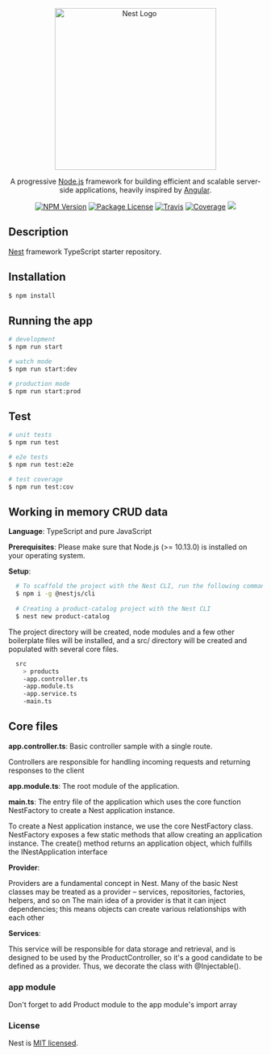 <p align="center">
  <a href="http://nestjs.com/" target="blank"><img src="https://nestjs.com/img/logo_text.svg" width="320" alt="Nest Logo" /></a>
</p>

[travis-image]: https://api.travis-ci.org/nestjs/nest.svg?branch=master
[travis-url]: https://travis-ci.org/nestjs/nest
[linux-image]: https://img.shields.io/travis/nestjs/nest/master.svg?label=linux
[linux-url]: https://travis-ci.org/nestjs/nest
  
<p align="center">A progressive <a href="http://nodejs.org" target="blank">Node.js</a> framework for building efficient and scalable server-side applications, heavily inspired by <a href="https://angular.io" target="blank">Angular</a>.</p>
<p align="center">
<a href="https://www.npmjs.com/~nestjscore"><img src="https://img.shields.io/npm/v/@nestjs/core.svg" alt="NPM Version" /></a>
<a href="https://www.npmjs.com/~nestjscore"><img src="https://img.shields.io/npm/l/@nestjs/core.svg" alt="Package License" /></a>
<a href="https://travis-ci.org/nestjs/nest"><img src="https://api.travis-ci.org/nestjs/nest.svg?branch=master" alt="Travis" /></a>
<a href="https://coveralls.io/github/nestjs/nest?branch=master"><img src="https://coveralls.io/repos/github/nestjs/nest/badge.svg?branch=master#5" alt="Coverage" /></a>
<a href="https://twitter.com/ishailesmishra"><img src="https://img.shields.io/twitter/follow/ishailesmishra.svg?style=social&label=Follow"></a>
</p>
  <!--[![Backers on Open Collective](https://opencollective.com/nest/backers/badge.svg)](https://opencollective.com/nest#backer)
  [![Sponsors on Open Collective](https://opencollective.com/nest/sponsors/badge.svg)](https://opencollective.com/nest#sponsor)-->

## Description

[Nest](https://github.com/nestjs/nest) framework TypeScript starter repository.

## Installation

```bash
$ npm install
```

## Running the app

```bash
# development
$ npm run start

# watch mode
$ npm run start:dev

# production mode
$ npm run start:prod
```

## Test

```bash
# unit tests
$ npm run test

# e2e tests
$ npm run test:e2e

# test coverage
$ npm run test:cov
```

## Working in memory CRUD data

**Language**: TypeScript and pure JavaScript

**Prerequisites**: Please make sure that Node.js (>= 10.13.0) is installed on your operating system.

**Setup**:

```bash
  # To scaffold the project with the Nest CLI, run the following commands
  $ npm i -g @nestjs/cli
  
  # Creating a product-catalog project with the Nest CLI
  $ nest new product-catalog
```

The project directory will be created, node modules and a few other boilerplate files will be installed, and a src/ directory will be created and populated with several core files.

```bash
  src
    > products
    -app.controller.ts
    -app.module.ts
    -app.service.ts
    -main.ts
```

## **Core files**

**app.controller.ts**: Basic controller sample with a single route.

Controllers are responsible for handling incoming requests and returning responses to the client

**app.module.ts**: The root module of the application.

**main.ts**: The entry file of the application which uses the core function NestFactory to create a Nest application instance.

To create a Nest application instance, we use the core NestFactory class. NestFactory exposes a few static methods that allow creating an application instance. The create() method returns an application object, which fulfills the INestApplication interface

**Provider**:

Providers are a fundamental concept in Nest. Many of the basic Nest classes may be treated as a provider – services, repositories, factories, helpers, and so on
The main idea of a provider is that it can inject dependencies; this means objects can create various relationships with each other

**Services**:

This service will be responsible for data storage and retrieval, and is designed to be used by the ProductController, so it's a good candidate to be defined as a provider. Thus, we decorate the class with @Injectable().

### app module

Don't forget to add Product module to the app module's import array

### License

  Nest is [MIT licensed](LICENSE).
